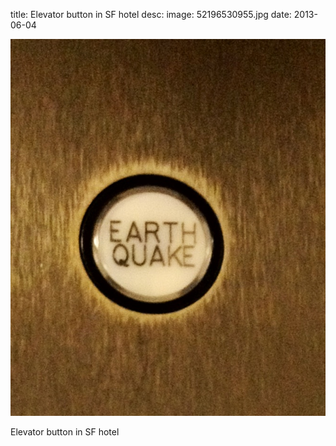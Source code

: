 title: Elevator button in SF hotel 
desc: 
image: 52196530955.jpg
date: 2013-06-04


<img src="/static/media/52196530955.jpg"/>
<div class="caption"><p>Elevator button in SF hotel</p> </div>

